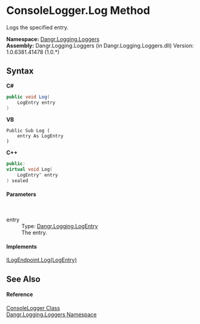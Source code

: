 # ConsoleLogger.Log Method 
 

Logs the specified entry.

**Namespace:**&nbsp;<a href="N_Dangr_Logging_Loggers">Dangr.Logging.Loggers</a><br />**Assembly:**&nbsp;Dangr.Logging.Loggers (in Dangr.Logging.Loggers.dll) Version: 1.0.6381.41478 (1.0.*)

## Syntax

**C#**<br />
``` C#
public void Log(
	LogEntry entry
)
```

**VB**<br />
``` VB
Public Sub Log ( 
	entry As LogEntry
)
```

**C++**<br />
``` C++
public:
virtual void Log(
	LogEntry^ entry
) sealed
```


#### Parameters
&nbsp;<dl><dt>entry</dt><dd>Type: <a href="T_Dangr_Logging_LogEntry">Dangr.Logging.LogEntry</a><br />The entry.</dd></dl>

#### Implements
<a href="M_Dangr_Logging_ILogEndpoint_Log">ILogEndpoint.Log(LogEntry)</a><br />

## See Also


#### Reference
<a href="T_Dangr_Logging_Loggers_ConsoleLogger">ConsoleLogger Class</a><br /><a href="N_Dangr_Logging_Loggers">Dangr.Logging.Loggers Namespace</a><br />